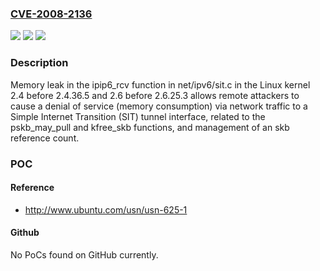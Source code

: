 ### [CVE-2008-2136](https://cve.mitre.org/cgi-bin/cvename.cgi?name=CVE-2008-2136)
![](https://img.shields.io/static/v1?label=Product&message=n%2Fa&color=blue)
![](https://img.shields.io/static/v1?label=Version&message=n%2Fa&color=blue)
![](https://img.shields.io/static/v1?label=Vulnerability&message=n%2Fa&color=brighgreen)

### Description

Memory leak in the ipip6_rcv function in net/ipv6/sit.c in the Linux kernel 2.4 before 2.4.36.5 and 2.6 before 2.6.25.3 allows remote attackers to cause a denial of service (memory consumption) via network traffic to a Simple Internet Transition (SIT) tunnel interface, related to the pskb_may_pull and kfree_skb functions, and management of an skb reference count.

### POC

#### Reference
- http://www.ubuntu.com/usn/usn-625-1

#### Github
No PoCs found on GitHub currently.


